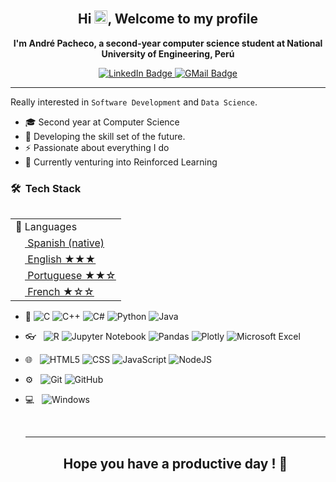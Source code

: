 <h2 align="center">
    Hi <img src="https://media.giphy.com/media/hvRJCLFzcasrR4ia7z/giphy.gif" width="21">, Welcome to my profile
</h2>

<p align="center">
    <b>I'm André Pacheco, a second-year computer science student at National University of Engineering, Perú</b>
</p>

<p align="center">
    <a href = "https://www.linkedin.com/in/andré-joaquín-pacheco-taboada-693ab0259" target="_blank">
        <img src="https://img.shields.io/badge/LinkedIn-blue?logo=linkedin&style=for-the-badge&logoColor=white" alt="LinkedIn Badge" />
    </a>
    <a href="mailto:apachecotaboada@gmail.com" target="_blank">
        <img src="https://img.shields.io/badge/GMail-red?logo=gmail&style=for-the-badge&logoColor=white" alt="GMail Badge" />
    </a>
</p>

---

Really interested in `Software Development` and `Data Science`.
    <ul>
        <li>🎓 Second year at Computer Science </li>
        <li>🎯 Developing the skill set of the future.</li>
        <li>⚡ Passionate about everything I do </li>
        <li>🔎 Currently venturing into Reinforced Learning </li>
    </ul>
    
  <h3> 🛠 &nbsp;Tech Stack</h3>
<table align="right">
    <tr><td><span height = "15">🔣</span> Languages</a></td></tr>
    <tr><td><a href="README.md"><img src="https://hatscripts.github.io/circle-flags/flags/pe.svg" width="15"> Spanish (native)</a></td></tr>
    <tr><td><a href="README.md"><img src="https://hatscripts.github.io/circle-flags/flags/us.svg" width="15"> English ★★★</a></td></tr>
    <tr><td><a href="README.md"><img src="https://hatscripts.github.io/circle-flags/flags/br.svg" width="15"> Portuguese ★★☆</a></td></tr>
    <tr><td><a href="README.md"><img src="https://hatscripts.github.io/circle-flags/flags/fr.svg" width="15"> French ★☆☆</a></td></tr>
</table>

- :space_invader:
  ![C](https://img.shields.io/badge/C-blue?style=for-the-badge&logo=c&logoColor=white)
  ![C++](https://img.shields.io/badge/C++-blue?style=for-the-badge&logo=c%2B%2B&logoColor=white)
  ![C#](https://img.shields.io/badge/C%23-239120?style=for-the-badge&logo=c-sharp&logoColor=white)
  ![Python](https://img.shields.io/badge/Python-14354C?style=for-the-badge&logo=python&logoColor=white)
  ![Java](https://img.shields.io/badge/java-%23ED8B00.svg?style=for-the-badge&logo=openjdk&logoColor=white)
- 👓 &nbsp;
  ![R](https://img.shields.io/badge/r-%23276DC3.svg?style=for-the-badge&logo=r&logoColor=white)
  ![Jupyter Notebook](https://img.shields.io/badge/jupyter-%23FA0F00.svg?style=for-the-badge&logo=jupyter&logoColor=white)
  ![Pandas](https://img.shields.io/badge/pandas-%23150458.svg?style=for-the-badge&logo=pandas&logoColor=white)
  ![Plotly](https://img.shields.io/badge/Plotly-%233F4F75.svg?style=for-the-badge&logo=plotly&logoColor=white)
  ![Microsoft Excel](https://img.shields.io/badge/Microsoft_Excel-217346?style=for-the-badge&logo=microsoft-excel&logoColor=white)
- 🌐 &nbsp;
  ![HTML5](https://img.shields.io/badge/HTML5-E34F26?style=for-the-badge&logo=html5&logoColor=white)
  ![CSS](https://img.shields.io/badge/CSS-239120?&style=for-the-badge&logo=css3&logoColor=white)
  ![JavaScript](https://img.shields.io/badge/JavaScript-black?style=for-the-badge&logo=javascript&logoColor=F7DF1E)
  ![NodeJS](https://img.shields.io/badge/Node.js-43853D?style=for-the-badge&logo=node.js&logoColor=white)
  <!---
  Still learning the following framework 🤪
  ![ReactJS](https://img.shields.io/badge/ReactJS-blue?style=for-the-badge&logo=reactjs)
  ![Flask](https://img.shields.io/badge/flask-%23000.svg?style=for-the-badge&logo=flask&logoColor=white)
  --->
    
- ⚙️ &nbsp;
  ![Git](https://img.shields.io/badge/Git-F05032?style=for-the-badge&logo=git&logoColor=white)
  ![GitHub](https://img.shields.io/badge/GitHub-100000?style=for-the-badge&logo=github&logoColor=white)
- 💻 &nbsp;
  ![Windows](https://img.shields.io/badge/Windows-0078D6?style=for-the-badge&logo=windows&logoColor=white)
  </p>
  
  </br>

  ---
  
  <h2 align="center">
   Hope you have a productive day ! 👋
  </h2>
  </br>
